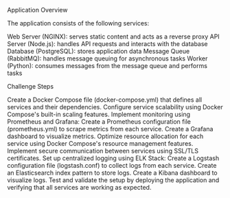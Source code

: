 Application Overview

The application consists of the following services:

Web Server (NGINX): serves static content and acts as a reverse proxy
API Server (Node.js): handles API requests and interacts with the database
Database (PostgreSQL): stores application data
Message Queue (RabbitMQ): handles message queuing for asynchronous tasks
Worker (Python): consumes messages from the message queue and performs tasks

Challenge Steps

Create a Docker Compose file (docker-compose.yml) that defines all services and their dependencies.
Configure service scalability using Docker Compose's built-in scaling features.
Implement monitoring using Prometheus and Grafana:
Create a Prometheus configuration file (prometheus.yml) to scrape metrics from each service.
Create a Grafana dashboard to visualize metrics.
Optimize resource allocation for each service using Docker Compose's resource management features.
Implement secure communication between services using SSL/TLS certificates.
Set up centralized logging using ELK Stack:
Create a Logstash configuration file (logstash.conf) to collect logs from each service.
Create an Elasticsearch index pattern to store logs.
Create a Kibana dashboard to visualize logs.
Test and validate the setup by deploying the application and verifying that all services are working as expected.